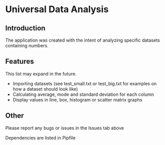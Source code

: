 # Universal Data Analysis

## Introduction
The application was created with the intent of analyzing specific datasets containing numbers.

## Features

This list may expand in the future.

- Importing datasets (see test_small.txt or test_big.txt for examples on how a dataset should look like)
- Calculating average, mode and standard deviation for each column
- Display values in line, box, histogram or scatter matrix graphs

## Other
Please report any bugs or issues in the Issues tab above

Dependencies are listed in Pipfile

